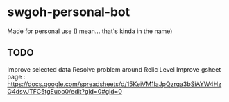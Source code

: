 # swgoh-personal-bot
Made for personal use (I mean... that's kinda in the name)

## TODO
Improve selected data
Resolve problem around Relic Level
Improve gsheet page : https://docs.google.com/spreadsheets/d/15KeiVM1laJpQzrqa3bSiAYW4HzG4dsvJTFC5tgEuoo0/edit?gid=0#gid=0
